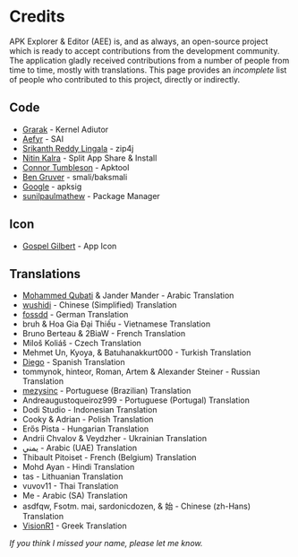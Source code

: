 # Credits
APK Explorer & Editor (AEE) is, and as always, an open-source project which is ready to accept contributions from the development community. The application gladly received contributions from a number of people from time to time, mostly with translations. This page provides an <i>incomplete</i> list of people who contributed to this project, directly or indirectly.

## Code
* [Grarak](https://github.com/Grarak/) - Kernel Adiutor
* [Aefyr](https://github.com/Aefyr) - SAI
* [Srikanth Reddy Lingala](https://github.com/srikanth-lingala) - zip4j
* [Nitin Kalra](https://github.com/nkalra0123/) - Split App Share & Install
* [Connor Tumbleson](https://github.com/iBotPeaches/Apktool/) - Apktool
* [Ben Gruver](https://github.com/JesusFreke/smali/) - smali/baksmali
* [Google](https://android.googlesource.com/platform/tools/apksig) - apksig
* [sunilpaulmathew](https://github.com/SmartPack/PackageManager/) - Package Manager

## Icon
* [Gospel Gilbert](https://t.me/gilgreat0295) - App Icon

## Translations
* [Mohammed Qubati](https://t.me/Alqubati_MrK) & Jander Mander - Arabic Translation
* [wushidi](https://t.me/wushidi) - Chinese (Simplified) Translation
* [fossdd](https://chaos.social/@fossdd) - German Translation
* bruh & Hoa Gia Đại Thiếu - Vietnamese Translation
* Bruno Berteau & 2BiaW - French Translation
* Miloš Koliáš - Czech Translation
* Mehmet Un, Kyoya, & Batuhanakkurt000 - Turkish Translation
* [Diego](https://github.com/sguinetti) - Spanish Translation
* tommynok, hinteor, Roman, Artem & Alexander Steiner - Russian Translation
* [mezysinc](https://github.com/mezysinc) - Portuguese (Brazilian) Translation
* Andreaugustoqueiroz999 - Portuguese (Portugal) Translation
* Dodi Studio - Indonesian Translation
* Cooky & Adrian - Polish Translation
* Erős Pista - Hungarian Translation
* Andrii Chvalov &  Veydzher - Ukrainian Translation
* يمني - Arabic (UAE) Translation
* Thibault Pitoiset - French (Belgium) Translation 
* Mohd Ayan - Hindi Translation
* tas - Lithuanian Translation 
* vuvov11 - Thai Translation
* Me - Arabic (SA) Translation
* asdfqw, Fsotm. mai, sardonicdozen, & 始 - Chinese (zh-Hans) Translation
* [VisionR1](https://github.com/VisionR1) - Greek Translation

_If you think I missed your name, please let me know._